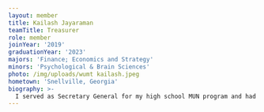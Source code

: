 ```yaml
---
layout: member
title: Kailash Jayaraman
teamTitle: Treasurer
role: member
joinYear: '2019'
graduationYear: '2023'
majors: 'Finance; Economics and Strategy'
minors: 'Psychological & Brain Sciences'
photo: /img/uploads/wumt kailash.jpeg
hometown: 'Snellville, Georgia'
biography: >-
  I served as Secretary General for my high school MUN program and had debate experience prior to joining WashU Mock Trial. Throughout my time on the team, I have been able to continue my passion for public-speaking in a variety of ways, from impromptu speaking to structured acting. I loved playing interesting expert witnesses with stories to tell and identifying unique themes that represented our case well. Outside of mock trial, I row for WashU and have served as a Teaching Assistant for Management 100.
---
```


